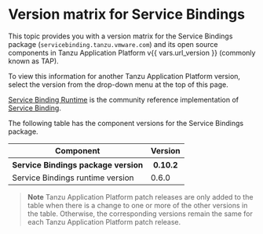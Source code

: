 # Version matrix for Service Bindings

This topic provides you with a version matrix for the Service Bindings package (`servicebinding.tanzu.vmware.com`)
and its open source components in Tanzu Application Platform v{{ vars.url_version }} (commonly known as TAP).

To view this information for another Tanzu Application Platform version, select the version from the
drop-down menu at the top of this page.

[Service Binding Runtime](https://github.com/servicebinding/runtime/) is the community reference
implementation of [Service Binding](https://servicebinding.io/).

The following table has the component versions for the Service Bindings package.
<!-- add patch updates in a new column -->

<table>
  <thead>
    <tr>
        <th>Component</th>
        <th>Version</th>
    </tr>
  </thead>
  <tbody>
    <tr>
        <th>Service Bindings package version</th>
        <th>0.10.2</th>
    </tr>
    <tr>
        <td>Service Bindings runtime version</td>
        <td>0.6.0</td>
    </tr>
  </tbody>
</table>

> **Note** Tanzu Application Platform patch releases are only added to the table when there
> is a change to one or more of the other versions in the table. Otherwise, the corresponding
> versions remain the same for each Tanzu Application Platform patch release.
